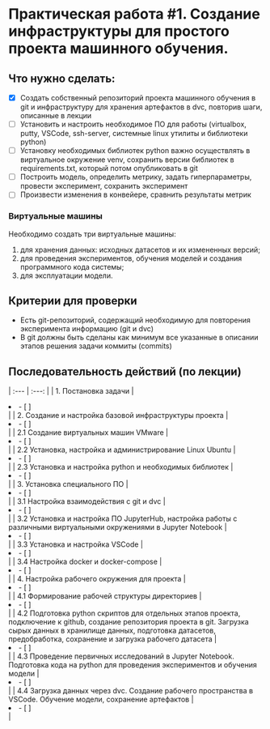 # Практическая работа #1. Создание инфраструктуры для простого проекта машинного обучения.

## Что нужно сделать:

- [x] Создать собственный репозиторий проекта машинного обучения в git и инфраструктуру для хранения артефактов в dvc, повторив шаги, описанные в лекции
- [ ] Установить и настроить необходимое ПО для работы (virtualbox, putty, VSCode, ssh-server, системные linux утилиты и библиотеки python)
- [ ] Установку необходимых библиотек python важно осуществлять в виртуальное окружение venv, сохранить версии библиотек в requirements.txt, который потом опубликовать в git
- [ ] Построить модель, определить метрику, задать гиперпараметры, провести эксперимент, сохранить эксперимент
- [ ] Произвести изменения в конвейере, сравнить результаты метрик

### Виртуальные машины

Необходимо создать три виртуальные машины:
1. для хранения данных: исходных датасетов и их измененных версий;
2. для проведения экспериментов, обучения моделей и создания программного кода системы;
3. для эксплуатации модели.

## Критерии для проверки

* Есть git-репозиторий, содержащий необходимую для повторения эксперимента информацию (git и dvc)
* В git должны быть сделаны как минимум все указанные в описании этапов решения задачи коммиты (commits)

## Последовательность действий (по лекции)

| :--- | :---: |
| 1. Постановка задачи | <li>- [ ] </li> |
| 2. Создание и настройка базовой инфраструктуры проекта | <li>- [ ] </li> |
| 2.1 Создание виртуальных машин VMware | <li>- [ ] </li> |
| 2.2 Установка, настройка и администрирование Linux Ubuntu | <li>- [ ] </li> |
| 2.3 Установка и настройка python и необходимых библиотек | <li>- [ ] </li> |
| 3. Установка специального ПО | <li>- [ ] </li> |
| 3.1 Настройка взаимодействия с git и dvc | <li>- [ ] </li> |
| 3.2 Установка и настройка ПО JupyterHub, настройка работы с различными виртуальными окружениями в Jupyter Notebook | <li>- [ ] </li> |
| 3.3 Установка и настройка VSCode | <li>- [ ] </li> |
| 3.4 Настройка docker и docker-compose | <li>- [ ] </li> |
| 4. Настройка рабочего окружения для проекта | <li>- [ ] </li> |
| 4.1 Формирование рабочей структуры директориев | <li>- [ ] </li> |
| 4.2 Подготовка python скриптов для отдельных этапов проекта, подключение к github, создание репозитория проекта в git. Загрузка сырых данных в хранилище данных, подготовка датасетов, предобработка, сохранение и загрузка рабочего датасета | <li>- [ ] </li> |
| 4.3 Проведение первичных исследований в Jupyter Notebook. Подготовка кода на python для проведения экспериментов и обучения модели | <li>- [ ] </li> |
| 4.4 Загрузка данных через dvc. Создание рабочего пространства в VSCode. Обучение модели, сохранение артефактов | <li>- [ ] </li> |

